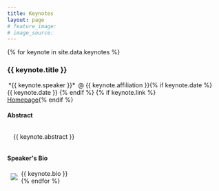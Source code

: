 ```yaml
---
title: Keynotes
layout: page
# feature_image:
# image_source:
---
```


{% for keynote in site.data.keynotes %}

<div class="row col-md-12" markdown="1">

<h3><a id="{{keynote.title|slugify}}"></a>{{ keynote.title }}</h3>
<span class="glyphicon glyphicon-user" aria-hidden="true"></span> <span style="padding:.2em;" class="bg-info">*{{ keynote.speaker }}*</span> <span class="text-muted">@ {{ keynote.affiliation }}</span>{% if keynote.date %}
<br><span class="glyphicon glyphicon-calendar" aria-hidden="true"></span> 
{{ keynote.date }}
{% endif %}
{% if keynote.link %}<br><span class="glyphicon glyphicon-bookmark" aria-hidden="true"></span> <a href="{{ keynote.link }}">Homepage</a>{% endif %}

<div class="col-md-7">
<h4>Abstract</h4>

<div style="margin-top:.5em; padding:1em;" class="bg-info text-justify" markdown="1">
{{ keynote.abstract }}
</div>
</div>
<div class="col-md-5">

<h4>Speaker's Bio</h4>

<div class="text-muted text-justify">
<img class="img-thumbnail" style="margin:8px;max-width:120px;height:auto" align="left" src="{{ 'assets/images/speakers/' | append: keynote.picture | relative_url }}">
{{ keynote.bio }}
</div>
</div>
</div>
{% endfor %}

<div style="height:4em;" class="row col-md-12"></div>
